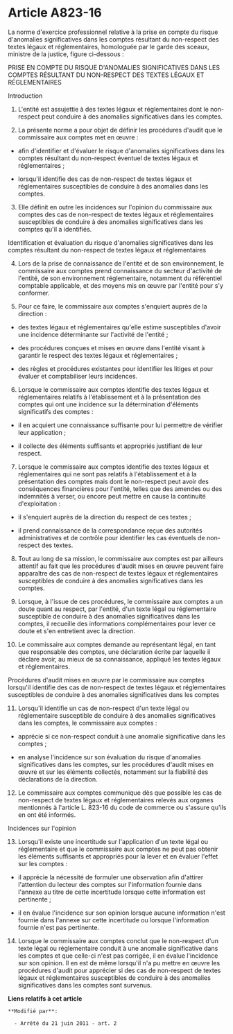 # Article A823-16

La norme d'exercice professionnel relative à la prise en compte du risque d'anomalies significatives dans les comptes
résultant du non-respect des textes légaux et réglementaires, homologuée par le garde des sceaux, ministre de la justice,
figure ci-dessous :

PRISE EN COMPTE DU RISQUE D'ANOMALIES SIGNIFICATIVES DANS LES COMPTES RÉSULTANT DU NON-RESPECT DES TEXTES LÉGAUX ET
RÉGLEMENTAIRES

Introduction

1. L'entité est assujettie à des textes légaux et réglementaires dont le non-respect peut conduire à des anomalies
significatives dans les comptes.

2. La présente norme a pour objet de définir les procédures d'audit que le commissaire aux comptes met en œuvre :

- afin d'identifier et d'évaluer le risque d'anomalies significatives dans les comptes résultant du non-respect éventuel de
textes légaux et réglementaires ;

- lorsqu'il identifie des cas de non-respect de textes légaux et réglementaires susceptibles de conduire à des anomalies dans
les comptes.

3. Elle définit en outre les incidences sur l'opinion du commissaire aux comptes des cas de non-respect de textes légaux et
réglementaires susceptibles de conduire à des anomalies significatives dans les comptes qu'il a identifiés.

Identification et évaluation du risque d'anomalies significatives dans les comptes résultant du non-respect de textes légaux
et réglementaires

4. Lors de la prise de connaissance de l'entité et de son environnement, le commissaire aux comptes prend connaissance du
secteur d'activité de l'entité, de son environnement réglementaire, notamment du référentiel comptable applicable, et des
moyens mis en œuvre par l'entité pour s'y conformer.

5. Pour ce faire, le commissaire aux comptes s'enquiert auprès de la direction :

- des textes légaux et réglementaires qu'elle estime susceptibles d'avoir une incidence déterminante sur l'activité de
l'entité ;

- des procédures conçues et mises en œuvre dans l'entité visant à garantir le respect des textes légaux et réglementaires ;

- des règles et procédures existantes pour identifier les litiges et pour évaluer et comptabiliser leurs incidences.

6. Lorsque le commissaire aux comptes identifie des textes légaux et réglementaires relatifs à l'établissement et à la
présentation des comptes qui ont une incidence sur la détermination d'éléments significatifs des comptes :

- il en acquiert une connaissance suffisante pour lui permettre de vérifier leur application ;

- il collecte des éléments suffisants et appropriés justifiant de leur respect.

7. Lorsque le commissaire aux comptes identifie des textes légaux et réglementaires qui ne sont pas relatifs à
l'établissement et à la présentation des comptes mais dont le non-respect peut avoir des conséquences financières pour
l'entité, telles que des amendes ou des indemnités à verser, ou encore peut mettre en cause la continuité d'exploitation :

- il s'enquiert auprès de la direction du respect de ces textes ;

- il prend connaissance de la correspondance reçue des autorités administratives et de contrôle pour identifier les cas
éventuels de non-respect des textes.

8. Tout au long de sa mission, le commissaire aux comptes est par ailleurs attentif au fait que les procédures d'audit mises
en œuvre peuvent faire apparaître des cas de non-respect de textes légaux et réglementaires susceptibles de conduire à des
anomalies significatives dans les comptes.

9. Lorsque, à l'issue de ces procédures, le commissaire aux comptes a un doute quant au respect, par l'entité, d'un texte
légal ou réglementaire susceptible de conduire à des anomalies significatives dans les comptes, il recueille des informations
complémentaires pour lever ce doute et s'en entretient avec la direction.

10. Le commissaire aux comptes demande au représentant légal, en tant que responsable des comptes, une déclaration écrite par
laquelle il déclare avoir, au mieux de sa connaissance, appliqué les textes légaux et réglementaires.

Procédures d'audit mises en œuvre par le commissaire aux comptes lorsqu'il identifie des cas de non-respect de textes légaux
et réglementaires susceptibles de conduire à des anomalies significatives dans les comptes

11. Lorsqu'il identifie un cas de non-respect d'un texte légal ou réglementaire susceptible de conduire à des anomalies
significatives dans les comptes, le commissaire aux comptes :

- apprécie si ce non-respect conduit à une anomalie significative dans les comptes ;

- en analyse l'incidence sur son évaluation du risque d'anomalies significatives dans les comptes, sur les procédures d'audit
mises en œuvre et sur les éléments collectés, notamment sur la fiabilité des déclarations de la direction.

12. Le commissaire aux comptes communique dès que possible les cas de non-respect de textes légaux et réglementaires relevés
aux organes mentionnés à l'article L. 823-16 du code de commerce ou s'assure qu'ils en ont été informés.

Incidences sur l'opinion

13. Lorsqu'il existe une incertitude sur l'application d'un texte légal ou réglementaire et que le commissaire aux comptes ne
peut pas obtenir les éléments suffisants et appropriés pour la lever et en évaluer l'effet sur les comptes :

- il apprécie la nécessité de formuler une observation afin d'attirer l'attention du lecteur des comptes sur l'information
fournie dans l'annexe au titre de cette incertitude lorsque cette information est pertinente ;

- il en évalue l'incidence sur son opinion lorsque aucune information n'est fournie dans l'annexe sur cette incertitude ou
lorsque l'information fournie n'est pas pertinente.

14. Lorsque le commissaire aux comptes conclut que le non-respect d'un texte légal ou réglementaire conduit à une anomalie
significative dans les comptes et que celle-ci n'est pas corrigée, il en évalue l'incidence sur son opinion. Il en est de
même lorsqu'il n'a pu mettre en œuvre les procédures d'audit pour apprécier si des cas de non-respect de textes légaux et
réglementaires susceptibles de conduire à des anomalies significatives dans les comptes sont survenus.

**Liens relatifs à cet article**

	**Modifié par**:

	  - Arrêté du 21 juin 2011 - art. 2
